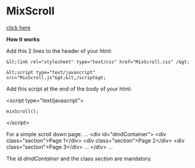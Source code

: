 # MixScroll



[click here](https://rawgit.com/davidmduarte/MixScroll/master/index.html)

**How it works**

Add this 2 lines to the header of your html:

	&lt;link rel="stylesheet" type="text/css" href="MixScroll.css" /&gt;
	
	&lt;script type="text/javascript" src="MixScroll.js"&gt;&lt;/script&gt;

Add this script at the end of the body of your html:

&lt;script type="text/javascript"&gt;

	mixScroll();
	
&lt;/script&gt;

For a simple scroll down page:
  ...
&lt;div id="dmdContainer"&gt;
		&lt;div class="section"&gt;Page 1&lt;/div&gt;
		&lt;div class="section"&gt;Page 2&lt;/div&gt;
		&lt;div class="section"&gt;Page 3&lt;/div&gt;
		...
	&lt;/div&gt;
	...
	
The id *dmdContainer* and the class *section* are mandatory.
